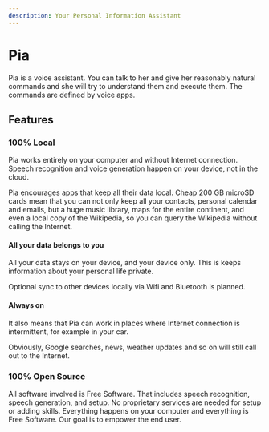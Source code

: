 ```yaml
---
description: Your Personal Information Assistant
---
```


# Pia

Pia is a voice assistant. You can talk to her and give her reasonably natural commands and she will try to understand them and execute them. The commands are defined by voice apps.

## Features

### 100% Local

Pia works entirely on your computer and without Internet connection. Speech recognition and voice generation happen on your device, not in the cloud.

Pia encourages apps that keep all their data local. Cheap 200 GB microSD cards mean that you can not only keep all your contacts, personal calendar and emails, but a huge music library, maps for the entire continent, and even a local copy of the Wikipedia, so you can query the Wikipedia without calling the Internet.

#### All your data belongs to you

All your data stays on your device, and your device only. This is keeps information about your personal life private.

Optional sync to other devices locally via Wifi and Bluetooth is planned.

#### Always on

It also means that Pia can work in places where Internet connection is intermittent, for example in your car.

Obviously, Google searches, news, weather updates and so on will still call out to the Internet.

### 100% Open Source

All software involved is Free Software. That includes speech recognition, speech generation, and setup. No proprietary services are needed for setup or adding skills. Everything happens on your computer and everything is Free Software. Our goal is to empower the end user.

